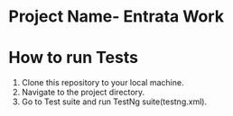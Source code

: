 # Project Name- Entrata Work

# How to run Tests
1. Clone this repository to your local machine.
2. Navigate to the project directory.
3. Go to Test suite and run TestNg suite(testng.xml).
